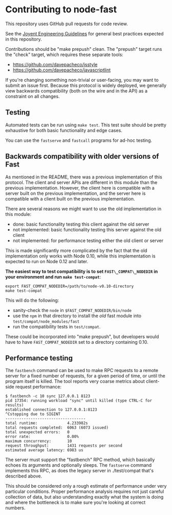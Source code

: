 # Contributing to node-fast

This repository uses GitHub pull requests for code review.

See the [Joyent Engineering
Guidelines](https://github.com/joyent/eng/blob/master/docs/index.md) for general
best practices expected in this repository.

Contributions should be "make prepush" clean.  The "prepush" target runs the
"check" target, which requires these separate tools:

* https://github.com/davepacheco/jsstyle
* https://github.com/davepacheco/javascriptlint

If you're changing something non-trivial or user-facing, you may want to submit
an issue first.  Because this protocol is widely deployed, we generally view
backwards compatibility (both on the wire and in the API) as a constraint on all
changes.


## Testing

Automated tests can be run using `make test`.  This test suite should be pretty
exhaustive for both basic functionality and edge cases.

You can use the `fastserve` and `fastcall` programs for ad-hoc testing.


## Backwards compatibility with older versions of Fast

As mentioned in the README, there was a previous implementation of this
protocol.  The client and server APIs are different in this module than the
previous implementation.  However, the client here is compatible with a server
built on the previous implementation, and the server here is compatible with a
client built on the previous implementation.

There are several reasons we might want to use the old implementation in this
module:

* done: basic functionality testing this client against the old server
* not implemented: basic functionality testing this server against the old
  client
* not implemented: for performance testing either the old client or server

This is made significantly more complicated by the fact that the old
implementation only works with Node 0.10, while this implementation is expected
to run on Node 0.12 and later.

**The easiest way to test compatibility is to set `FAST\_COMPAT\_NODEDIR` in
your environment and run `make test-compat`**:

    export FAST_COMPAT_NODEDIR=/path/to/node-v0.10-directory
    make test-compat

This will do the following:

* sanity-check the `node` in `$FAST_COMPAT_NODEDIR/bin/node`
* use the `npm` in that directory to install the _old_ fast module into
  `test/compat/node_modules/fast`
* run the compatibility tests in `test/compat`.

These could be incorporated into "make prepush", but developers would have to
have `FAST_COMPAT_NODEDIR` set to a directory containing 0.10.


## Performance testing

The `fastbench` command can be used to make RPC requests to a remote server
for a fixed number of requests, for a given period of time, or until the program
itself is killed.  The tool reports very coarse metrics about client-side
request performance:

    $ fastbench -c 10 sync 127.0.0.1 8123
    pid 17354: running workload "sync" until killed (type CTRL-C for results)
    established connection to 127.0.0.1:8123
    ^Cstopping due to SIGINT
    -----------------------------------
    total runtime:             4.233982s
    total requests completed:  6063 (6073 issued)
    total unexpected errors:   0
    error rate:                0.00%
    maximum concurrency:       10
    request throughput:        1431 requests per second
    estimated average latency: 6983 us

The server must support the "fastbench" RPC method, which basically echoes its
arguments and optionally sleeps.  The `fastserve` command implements this RPC,
as does the legacy server in ./test/compat that's described above.

This should be considered only a rough estimate of performance under very
particular conditions.  Proper performance analysis requires not just careful
collection of data, but also understanding exactly what the system is doing and
where the bottleneck is to make sure you're looking at correct numbers.
